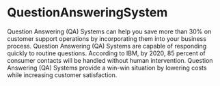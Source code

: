 # QuestionAnsweringSystem
Question Answering (QA) Systems can help you save more than 30% on customer support operations by incorporating them into your business process. Question Answering (QA) Systems are capable of responding quickly to routine questions. According to IBM, by 2020, 85 percent of consumer contacts will be handled without human intervention. Question Answering (QA) Systems provide a win-win situation by lowering costs while increasing customer satisfaction.
